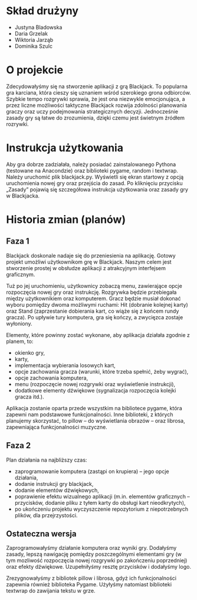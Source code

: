 # Skład drużyny
* Justyna Bladowska
* Daria Grzelak
* Wiktoria Jarząb
* Dominika Szulc

# O projekcie
Zdecydowałyśmy się na stworzenie aplikacji z grą Blackjack. To popularna gra karciana, która cieszy się uznaniem wśród szerokiego grona odbiorców. Szybkie tempo rozgrywki sprawia, że jest ona niezwykle emocjonująca, a przez liczne możliwości taktyczne Blackjack rozwija zdolności planowania graczy oraz uczy podejmowania strategicznych decyzji. Jednocześnie zasady gry są łatwe do zrozumienia, dzięki czemu jest świetnym źródłem rozrywki.

# Instrukcja użytkowania
Aby gra dobrze zadziałała, należy posiadać zainstalowanego Pythona (testowane na Anacondzie) oraz biblioteki pygame, random i textwrap. Należy uruchomić plik blackjack.py. Wyświetli się ekran startowy z opcją uruchomienia nowej gry oraz przejścia do zasad. Po kliknięciu przycisku „Zasady” pojawią się szczegółowa instrukcja użytkowania oraz zasady gry w Blackjacka.

# Historia zmian (planów)
## Faza 1
Blackjack doskonale nadaje się do przeniesienia na aplikację. Gotowy projekt umożliwi użytkownikom grę w Blackjack. Naszym celem jest stworzenie prostej w obsłudze aplikacji z atrakcyjnym interfejsem graficznym.

Tuż po jej uruchomieniu, użytkownicy zobaczą menu, zawierające opcje rozpoczęcia nowej gry oraz instrukcję. Rozgrywka będzie przebiegała między użytkownikiem oraz komputerem. Gracz będzie musiał dokonać wyboru pomiędzy dwoma możliwymi ruchami: Hit (dobranie kolejnej karty) oraz Stand (zaprzestanie dobierania kart, co wiąże się z końcem rundy gracza). Po upływie tury komputera, gra się kończy, a zwycięzca zostaje wyłoniony. 

Elementy, które powinny zostać wykonane, aby aplikacja działała zgodnie z planem, to:
* okienko gry,
* karty,
* implementacja wybierania losowych kart,
* opcje zachowania gracza (warunki, które trzeba spełnić, żeby wygrać),
* opcje zachowania komputera,
* menu (rozpoczęcie nowej rozgrywki oraz wyświetlenie instrukcji),
* dodatkowe elementy dźwiękowe (sygnalizacja rozpoczęcia kolejki gracza itd.).

Aplikacja zostanie oparta przede wszystkim na bibliotece pygame, która zapewni nam podstawowe funkcjonalności.
Inne biblioteki, z których planujemy skorzystać, to pillow – do wyświetlania obrazów – oraz librosa, zapewniająca funkcjonalności muzyczne.

## Faza 2
Plan działania na najbliższy czas:
* zaprogramowanie komputera (zastąpi on krupiera) – jego opcje działania,
* dodanie instrukcji gry blackjack,
* dodanie elementów dźwiękowych,
* poprawienie efektu wizualnego aplikacji (m.in. elementów graficznych – przycisków, dodanie pliku z tyłem karty do obsługi kart nieodkrytych),
* po ukończeniu projektu wyczyszczenie repozytorium z niepotrzebnych plików, dla przejrzystości.

## Ostateczna wersja
Zaprogramowałyśmy działanie komputera oraz wyniki gry. Dodałyśmy zasady, lepszą nawigację pomiędzy poszczególnymi elementami gry (w tym mozliwość rozpoczęcia nowej rozgrywki po zakończeniu poprzedniej) oraz efekty dźwiękowe. Uzupełniłyśmy resztę przycisków i dodałyśmy logo.

Zrezygnowałyśmy z bibliotek pillow i librosa, gdyż ich funkcjonalności zapewnia również biblioteka Pygame. Użyłyśmy natomiast biblioteki textwrap do zawijania tekstu w grze.
